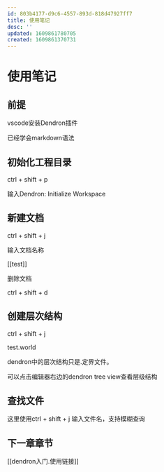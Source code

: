 ```yaml
---
id: 803b4177-d9c6-4557-893d-818d47927ff7
title: 使用笔记
desc: ''
updated: 1609861780705
created: 1609861370731
---
```


# 使用笔记

## 前提

vscode安装Dendron插件

已经学会markdown语法

## 初始化工程目录

ctrl + shift + p

输入Dendron: Initialize Workspace

## 新建文档

ctrl + shift + j

输入文档名称

[[test]]

删除文档

ctrl + shift + d

## 创建层次结构

ctrl + shift + j

test.world


dendron中的层次结构只是.定界文件。

可以点击编辑器右边的dendron tree view查看层级结构

## 查找文件

这里使用ctrl + shift + j 输入文件名，支持模糊查询

## 下一章章节

[[dendron入门.使用链接]]